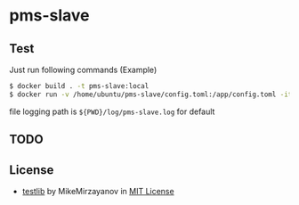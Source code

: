 # pms-slave

## Test

Just run following commands (Example)

```Bash
$ docker build . -t pms-slave:local
$ docker run -v /home/ubuntu/pms-slave/config.toml:/app/config.toml -it --privileged pms-slave:local
```

file logging path is `${PWD}/log/pms-slave.log` for default

## TODO

## License

- [testlib](https://github.com/MikeMirzayanov/testlib) by MikeMirzayanov in [MIT License](https://opensource.org/licenses/MIT)